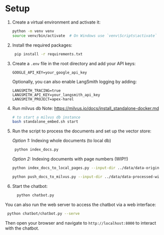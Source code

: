 # Setup

1. Create a virtual environment and activate it:

   ```bash
   python -m venv venv
   source venv/bin/activate  # On Windows use `venv\Scripts\activate`
   ```

2. Install the required packages:

   ```bash
    pip install -r requirements.txt
   ```

3. Create a `.env` file in the root directory and add your API keys:

   ```env
   GOOGLE_API_KEY=your_google_api_key
   ```

   Optionally, you can also enable LangSmith logging by adding:

   ```env
   LANGSMITH_TRACING=true
   LANGSMITH_API_KEY=your_langsmith_api_key
   LANGSMITH_PROJECT=apex-harel
   ```

4. Run milvus db
   Note: https://milvus.io/docs/install_standalone-docker.md

   ```bash
   # to start a milvus db instance
   bash standalone_embed.sh start
   ```

4. Run the script to process the documents and set up the vector store:

   *Option 1:*
   Indexing whole documents (to local db)
   ```bash
    python index_docs.py
   ```

   *Option 2:*
   Indexing documents with page numbers (WIP!!)
   ```bash
   python index_docs_to_local_pages.py --input-dir ../data/data-original/ --output-dir ../data/data-processed-with-pages/ --no-ocr

   python push_docs_to_milvus.py --input-dir ../data/data-processed-with-pages --collection-name documents
   ```
   
5. Start the chatbot:

   ```bash
     python chatbot.py
   ```

You can also run the web server to access the chatbot via a web interface:

```bash
 python chatbot/chatbot.py --serve
```

Then open your browser and navigate to `http://localhost:8000` to interact with the chatbot.